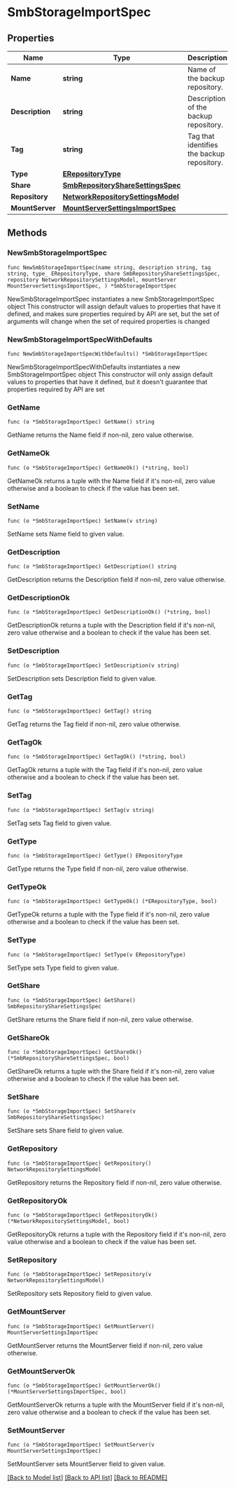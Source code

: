 # SmbStorageImportSpec

## Properties

Name | Type | Description | Notes
------------ | ------------- | ------------- | -------------
**Name** | **string** | Name of the backup repository. | 
**Description** | **string** | Description of the backup repository. | 
**Tag** | **string** | Tag that identifies the backup repository. | 
**Type** | [**ERepositoryType**](ERepositoryType.md) |  | 
**Share** | [**SmbRepositoryShareSettingsSpec**](SmbRepositoryShareSettingsSpec.md) |  | 
**Repository** | [**NetworkRepositorySettingsModel**](NetworkRepositorySettingsModel.md) |  | 
**MountServer** | [**MountServerSettingsImportSpec**](MountServerSettingsImportSpec.md) |  | 

## Methods

### NewSmbStorageImportSpec

`func NewSmbStorageImportSpec(name string, description string, tag string, type_ ERepositoryType, share SmbRepositoryShareSettingsSpec, repository NetworkRepositorySettingsModel, mountServer MountServerSettingsImportSpec, ) *SmbStorageImportSpec`

NewSmbStorageImportSpec instantiates a new SmbStorageImportSpec object
This constructor will assign default values to properties that have it defined,
and makes sure properties required by API are set, but the set of arguments
will change when the set of required properties is changed

### NewSmbStorageImportSpecWithDefaults

`func NewSmbStorageImportSpecWithDefaults() *SmbStorageImportSpec`

NewSmbStorageImportSpecWithDefaults instantiates a new SmbStorageImportSpec object
This constructor will only assign default values to properties that have it defined,
but it doesn't guarantee that properties required by API are set

### GetName

`func (o *SmbStorageImportSpec) GetName() string`

GetName returns the Name field if non-nil, zero value otherwise.

### GetNameOk

`func (o *SmbStorageImportSpec) GetNameOk() (*string, bool)`

GetNameOk returns a tuple with the Name field if it's non-nil, zero value otherwise
and a boolean to check if the value has been set.

### SetName

`func (o *SmbStorageImportSpec) SetName(v string)`

SetName sets Name field to given value.


### GetDescription

`func (o *SmbStorageImportSpec) GetDescription() string`

GetDescription returns the Description field if non-nil, zero value otherwise.

### GetDescriptionOk

`func (o *SmbStorageImportSpec) GetDescriptionOk() (*string, bool)`

GetDescriptionOk returns a tuple with the Description field if it's non-nil, zero value otherwise
and a boolean to check if the value has been set.

### SetDescription

`func (o *SmbStorageImportSpec) SetDescription(v string)`

SetDescription sets Description field to given value.


### GetTag

`func (o *SmbStorageImportSpec) GetTag() string`

GetTag returns the Tag field if non-nil, zero value otherwise.

### GetTagOk

`func (o *SmbStorageImportSpec) GetTagOk() (*string, bool)`

GetTagOk returns a tuple with the Tag field if it's non-nil, zero value otherwise
and a boolean to check if the value has been set.

### SetTag

`func (o *SmbStorageImportSpec) SetTag(v string)`

SetTag sets Tag field to given value.


### GetType

`func (o *SmbStorageImportSpec) GetType() ERepositoryType`

GetType returns the Type field if non-nil, zero value otherwise.

### GetTypeOk

`func (o *SmbStorageImportSpec) GetTypeOk() (*ERepositoryType, bool)`

GetTypeOk returns a tuple with the Type field if it's non-nil, zero value otherwise
and a boolean to check if the value has been set.

### SetType

`func (o *SmbStorageImportSpec) SetType(v ERepositoryType)`

SetType sets Type field to given value.


### GetShare

`func (o *SmbStorageImportSpec) GetShare() SmbRepositoryShareSettingsSpec`

GetShare returns the Share field if non-nil, zero value otherwise.

### GetShareOk

`func (o *SmbStorageImportSpec) GetShareOk() (*SmbRepositoryShareSettingsSpec, bool)`

GetShareOk returns a tuple with the Share field if it's non-nil, zero value otherwise
and a boolean to check if the value has been set.

### SetShare

`func (o *SmbStorageImportSpec) SetShare(v SmbRepositoryShareSettingsSpec)`

SetShare sets Share field to given value.


### GetRepository

`func (o *SmbStorageImportSpec) GetRepository() NetworkRepositorySettingsModel`

GetRepository returns the Repository field if non-nil, zero value otherwise.

### GetRepositoryOk

`func (o *SmbStorageImportSpec) GetRepositoryOk() (*NetworkRepositorySettingsModel, bool)`

GetRepositoryOk returns a tuple with the Repository field if it's non-nil, zero value otherwise
and a boolean to check if the value has been set.

### SetRepository

`func (o *SmbStorageImportSpec) SetRepository(v NetworkRepositorySettingsModel)`

SetRepository sets Repository field to given value.


### GetMountServer

`func (o *SmbStorageImportSpec) GetMountServer() MountServerSettingsImportSpec`

GetMountServer returns the MountServer field if non-nil, zero value otherwise.

### GetMountServerOk

`func (o *SmbStorageImportSpec) GetMountServerOk() (*MountServerSettingsImportSpec, bool)`

GetMountServerOk returns a tuple with the MountServer field if it's non-nil, zero value otherwise
and a boolean to check if the value has been set.

### SetMountServer

`func (o *SmbStorageImportSpec) SetMountServer(v MountServerSettingsImportSpec)`

SetMountServer sets MountServer field to given value.



[[Back to Model list]](../README.md#documentation-for-models) [[Back to API list]](../README.md#documentation-for-api-endpoints) [[Back to README]](../README.md)


